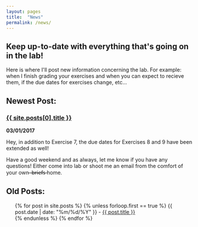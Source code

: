 ```yaml
---
layout: pages
title:  "News"
permalink: /news/
---
```


## Keep up-to-date with everything that's going on in the lab!

Here is where I'll post new information concerning the lab. For example: when I finish grading your exercises and when you can expect to recieve them, if the due dates for exercises change, etc...

## Newest Post:

### <a href="/cs135{{ site.posts[0].url }}">{{ site.posts[0].title }}</a>
**03/01/2017**

Hey, in addition to Exercise 7, the due dates for Exercises 8 and 9 have been extended as well!

Have a good weekend and as always, let me know if you have any questions! Either come into lab or 
shoot me an email from the comfort of your own ̶ ̶b̶r̶i̶e̶f̶s̶  home.

## Old Posts:

<ul>
  {% for post in site.posts %}
    {% unless forloop.first == true %}
      {{ post.date | date: "%m/%d/%Y" }} - <a href="/cs135{{ post.url }}">{{ post.title }}</a>
      <br>
    {% endunless %}
  {% endfor %}
</ul>
